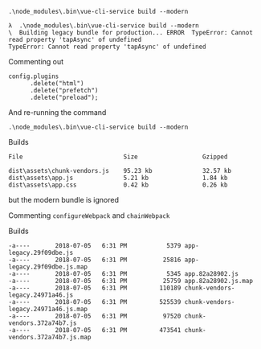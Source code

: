 `.\node_modules\.bin\vue-cli-service build --modern`

```
λ  .\node_modules\.bin\vue-cli-service build --modern
\  Building legacy bundle for production... ERROR  TypeError: Cannot read property 'tapAsync' of undefined
TypeError: Cannot read property 'tapAsync' of undefined
```

Commenting out 

```
config.plugins
      .delete("html")
      .delete("prefetch")
      .delete("preload");
```

And re-running the command

`.\node_modules\.bin\vue-cli-service build --modern`

Builds

```
File                            Size                  Gzipped

dist\assets\chunk-vendors.js    95.23 kb              32.57 kb
dist\assets\app.js              5.21 kb               1.84 kb
dist\assets\app.css             0.42 kb               0.26 kb
```

but the modern bundle is ignored

Commenting `configureWebpack` and `chainWebpack`


Builds

```
-a----       2018-07-05   6:31 PM           5379 app-legacy.29f09dbe.js
-a----       2018-07-05   6:31 PM          25816 app-legacy.29f09dbe.js.map
-a----       2018-07-05   6:31 PM           5345 app.82a28902.js
-a----       2018-07-05   6:31 PM          25759 app.82a28902.js.map
-a----       2018-07-05   6:31 PM         110189 chunk-vendors-legacy.24971a46.js
-a----       2018-07-05   6:31 PM         525539 chunk-vendors-legacy.24971a46.js.map
-a----       2018-07-05   6:31 PM          97520 chunk-vendors.372a74b7.js
-a----       2018-07-05   6:31 PM         473541 chunk-vendors.372a74b7.js.map
```